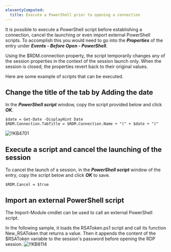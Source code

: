 ```yaml
---
eleventyComputed:
  title: Execute a PowerShell prior to opening a connection
---
```

It is possible to execute a PowerShell script before establishing a connection, cancel the launching or even import external PowerShell scripts. To accomplish this you would need to go into the ***Properties*** of the entry under ***Events - Before Open - PowerShell***.

Using the $RDM.connection property, the script temporarily changes any of the session properties in the context of the session launch only. When the session is closed, the properties revert back to their original values.

Here are some example of scripts that can be executed.

## Change the title of the tab by Adding the date

In the ***PowerShell script*** window, copy the script provided below and click ***OK***.

```
$date = Get-Date -DisplayHint Date
$RDM.Connection.TabTitle = $RDM.Connection.Name + "(" + $date + ")"
```
![!!KB4701](https://cdnweb.devolutions.net/docs/en/kb/KB4701.png)

## Execute a script and cancel the launching of the session

To cancel the launch of a session, in the ***PowerShell script*** window of the entry, copy the script below and click ***OK*** to save.

`$RDM.Cancel = $true`

## Import an external PowerShell script

The Import-Module cmdlet can be used to call an external PowerShell script.

In the following sample, it loads the RSAToken.ps1 script and call its function New_RSAToken that returns a value. Then it appends the content of the $RSAToken variable to the session's password before opening the RDP session.
![!!KB8114](https://cdnweb.devolutions.net/docs/en/kb/KB8114.png)

